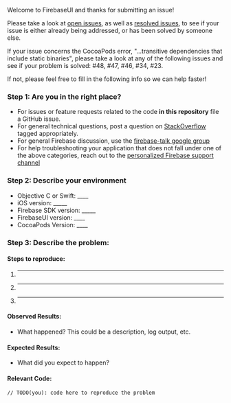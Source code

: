 Welcome to FirebaseUI and thanks for submitting an issue!

Please take a look at [open issues](https://github.com/firebase/FirebaseUI-iOS/issues?q=is%3Aopen+is%3Aissue), as well as [resolved issues](https://github.com/firebase/FirebaseUI-iOS/issues?q=is%3Aissue+is%3Aclosed), to see if your issue is either already being addressed, or has been solved by someone else.

If your issue concerns the CocoaPods error, "...transitive dependencies that include static binaries", please take a look at any of the following issues and see if your problem is solved: #48, #47, #46, #34, #23.

If not, please feel free to fill in the following info so we can help faster!

### Step 1: Are you in the right place?

  * For issues or feature requests related to the code **in this repository** file a GitHub issue.
  * For general technical questions, post a question on [StackOverflow](http://stackoverflow.com/) tagged appropriately.
  * For general Firebase discussion, use the [firebase-talk google group](https://groups.google.com/forum/#!forum/firebase-talk)
  * For help troubleshooting your application that does not fall under one of the above categories, reach out to the [personalized Firebase support channel](https://firebase.google.com/support/contact/troubleshooting/)

### Step 2: Describe your environment

  * Objective C or Swift: ____
  * iOS version: _____
  * Firebase SDK version: _____
  * FirebaseUI version: ____
  * CocoaPods Version: ____
  
### Step 3: Describe the problem:

#### Steps to reproduce:

  1. _____
  2. _____
  3. _____
  
#### Observed Results:

  * What happened?  This could be a description, log output, etc.
  
#### Expected Results:

  * What did you expect to happen?
  
#### Relevant Code:

  ```
  // TODO(you): code here to reproduce the problem
  ```